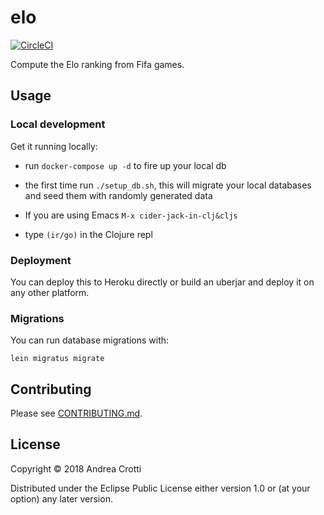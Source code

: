 # elo

[![CircleCI](https://circleci.com/gh/AndreaCrotti/elo/tree/master.svg?style=svg)](https://circleci.com/gh/AndreaCrotti/elo/tree/master)

Compute the Elo ranking from Fifa games.

## Usage

### Local development

Get it running locally:

- run `docker-compose up -d` to fire up your local db
- the first time run `./setup_db.sh`, this will migrate your local
  databases and seed them with randomly generated data

- If you are using Emacs `M-x cider-jack-in-clj&cljs`
- type `(ir/go)` in the Clojure repl

### Deployment

You can deploy this to Heroku directly or build an uberjar and deploy it on any other platform.

### Migrations

You can run database migrations with:

    lein migratus migrate

## Contributing

Please see [CONTRIBUTING.md][1].

[1]: https://github.com/AndreaCrotti/elo/blob/master/CONTRIBUTING.md

## License

Copyright © 2018 Andrea Crotti

Distributed under the Eclipse Public License either version 1.0 or (at
your option) any later version.
